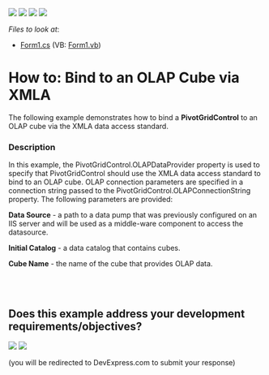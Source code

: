 <!-- default badges list -->
![](https://img.shields.io/endpoint?url=https://codecentral.devexpress.com/api/v1/VersionRange/128581604/12.1.4%2B)
[![](https://img.shields.io/badge/Open_in_DevExpress_Support_Center-FF7200?style=flat-square&logo=DevExpress&logoColor=white)](https://supportcenter.devexpress.com/ticket/details/E3708)
[![](https://img.shields.io/badge/📖_How_to_use_DevExpress_Examples-e9f6fc?style=flat-square)](https://docs.devexpress.com/GeneralInformation/403183)
[![](https://img.shields.io/badge/💬_Leave_Feedback-feecdd?style=flat-square)](#does-this-example-address-your-development-requirementsobjectives)
<!-- default badges end -->
<!-- default file list -->
*Files to look at*:

* [Form1.cs](./CS/XtraPivotGrid_XMLA/Form1.cs) (VB: [Form1.vb](./VB/XtraPivotGrid_XMLA/Form1.vb))
<!-- default file list end -->
# How to: Bind to an OLAP Cube via XMLA


<p>The following example demonstrates how to bind a <strong>PivotGridControl</strong> to an OLAP cube via the XMLA data access standard.</p>


<h3>Description</h3>

<p>In this example, the PivotGridControl.OLAPDataProvider property is used to specify that PivotGridControl should use the XMLA data access standard to bind to an OLAP cube. OLAP connection parameters are specified in a connection string passed to the PivotGridControl.OLAPConnectionString property. The following parameters are provided:</p><p><strong>Data Source</strong> - a path to a data pump that was previously configured on an IIS server and will be used as a middle-ware component to access the datasource.</p><p><strong>Initial Catalog</strong> - a data catalog that contains cubes. </p><p><strong>Cube Name</strong> - the name of the cube that provides OLAP data.</p><br />


<br/>


<!-- feedback -->
## Does this example address your development requirements/objectives?

[<img src="https://www.devexpress.com/support/examples/i/yes-button.svg"/>](https://www.devexpress.com/support/examples/survey.xml?utm_source=github&utm_campaign=winforms-pivotgrid-bind-to-an-olap-cube-via-xmla&~~~was_helpful=yes) [<img src="https://www.devexpress.com/support/examples/i/no-button.svg"/>](https://www.devexpress.com/support/examples/survey.xml?utm_source=github&utm_campaign=winforms-pivotgrid-bind-to-an-olap-cube-via-xmla&~~~was_helpful=no)

(you will be redirected to DevExpress.com to submit your response)
<!-- feedback end -->
